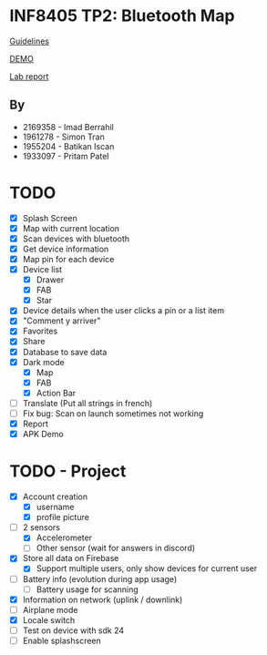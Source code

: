 # INF8405 TP2: Bluetooth Map

[Guidelines](INF8405%20-%20TP2%20-%20H2023.pdf)

[DEMO](BluetoothMap-INF8405.apk)

[Lab report](INF8405_TP2_2169358_1961278_1955204_1933097.pdf)

## By

- 2169358 - Imad Berrahil
- 1961278 - Simon Tran
- 1955204 - Batikan Iscan
- 1933097 - Pritam Patel
 
# TODO

- [x] Splash Screen
- [x] Map with current location
- [x] Scan devices with bluetooth
- [x] Get device information
- [x] Map pin for each device
- [x] Device list
    - [x] Drawer
    - [x] FAB
    - [x] Star
- [x] Device details when the user clicks a pin or a list item
- [x] "Comment y arriver"
- [x] Favorites
- [x] Share
- [x] Database to save data
- [x] Dark mode
    - [x] Map
    - [x] FAB
    - [x] Action Bar
- [ ] Translate (Put all strings in french)
- [ ] Fix bug: Scan on launch sometimes not working
- [x] Report
- [x] APK Demo

# TODO - Project

- [x] Account creation
    - [x] username
    - [x] profile picture
- [ ] 2 sensors
    - [x] Accelerometer
    - [ ] Other sensor (wait for answers in discord)
- [x] Store all data on Firebase
    - [x] Support multiple users, only show devices for current user
- [ ] Battery info (evolution during app usage)
    - [ ] Battery usage for scanning
- [x] Information on network (uplink / downlink)
- [ ] Airplane mode
- [x] Locale switch
- [ ] Test on device with sdk 24
- [ ] Enable splashscreen

